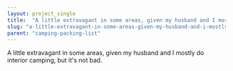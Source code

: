 ```yaml
---
layout: project_single
title:  "A little extravagant in some areas, given my husband and I mostly do interior camping, but it's not bad."
slug: "a-little-extravagant-in-some-areas-given-my-husband-and-i-mostly-do-interior-camping"
parent: "camping-packing-list"
---
```

A little extravagant in some areas, given my husband and I mostly do interior camping, but it's not bad.